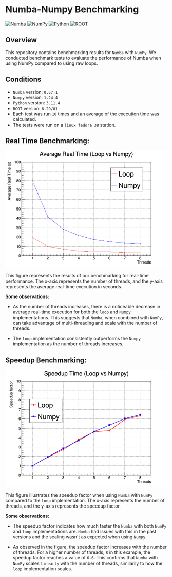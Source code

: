 # Numba-Numpy Benchmarking

[![Numba](https://img.shields.io/badge/Numba-0.57.1-green.svg)](https://numba.pydata.org/)
[![NumPy](https://img.shields.io/badge/NumPy-1.24.4-blue.svg)](https://numpy.org/)
[![Python](https://img.shields.io/badge/Python-3.11.4-orange.svg)](https://numpy.org/)
[![ROOT](https://img.shields.io/badge/ROOT-6.29/01-red.svg)](https://numpy.org/)


## Overview

This repository contains benchmarking results for `Numba` with `NumPy`. 
We conducted benchmark tests to evaluate the performance of Numba when using NumPy compared to using raw loops.

## Conditions

* `Numba` version: `0.57.1`
* `Numpy` version: `1.24.4`
* `Python` version: `3.11.4`
* `ROOT` version: `6.29/01`
* Each test was run `10` times and an average of the execution time was calculated.
* The tests were run on a `linux fedora 38` station.

## Real Time Benchmarking:

  ![Numba Benchmark Real Time Avg](Plots/numba_benchmark_real_time_avg.png)

This figure represents the results of our benchmarking for real-time performance. The x-axis represents the number of threads, and the y-axis represents the average real-time execution in seconds.

**Some observations:**

 * As the number of threads increases, there is a noticeable decrease in average real-time execution for both the `loop` and `Numpy` implementations. This suggests that `Numba`, when combined with `NumPy`, can take advantage of multi-threading and scale with the number of threads.

 * The `loop` implementation consistently outperforms the `Numpy` implementation as the number of threads increases.


## Speedup Benchmarking:

  ![Numba Benchmark Relative Speedup Avg](Plots/numba_benchmark_speedup_avg.png)

This figure illustrates the speedup factor when using `Numba` with `NumPy` compared to the `loop` implementation. The x-axis represents the number of threads, and the y-axis represents the speedup factor.

**Some observations:**

* The speedup factor indicates how much faster the `Numba` with both `NumPy` and `loop` implementations are. `Numba` had issues with this in the past versions and the scaling wasn't as expected when using `Numpy`.

* As observed in the figure, the speedup factor increases with the number of threads. For a higher number of threads, `8` in this example, the speedup factor reaches a value of `6.6`. This confirms that `Numba` with `NumPy` scales `linearly` with the number of threads, similarily to how the `loop` implementation scales.
